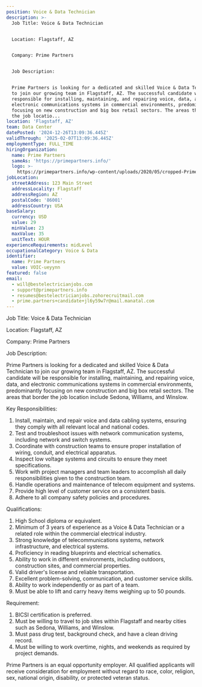```yaml
---
position: Voice & Data Technician
description: >-
  Job Title: Voice & Data Technician


  Location: Flagstaff, AZ


  Company: Prime Partners


  Job Description:


  Prime Partners is looking for a dedicated and skilled Voice & Data Technician
  to join our growing team in Flagstaff, AZ. The successful candidate will be
  responsible for installing, maintaining, and repairing voice, data, and
  electronic communications systems in commercial environments, predominantly
  focusing on new construction and big box retail sectors. The areas that border
  the job locatio...
location: 'Flagstaff, AZ'
team: Data Center
datePosted: '2024-12-26T13:09:36.445Z'
validThrough: '2025-02-07T13:09:36.445Z'
employmentType: FULL_TIME
hiringOrganization:
  name: Prime Partners
  sameAs: 'https://primepartners.info/'
  logo: >-
    https://primepartners.info/wp-content/uploads/2020/05/cropped-Prime-Partners-Logo-NO-BG-1-1.png
jobLocation:
  streetAddress: 123 Main Street
  addressLocality: Flagstaff
  addressRegion: AZ
  postalCode: '86001'
  addressCountry: USA
baseSalary:
  currency: USD
  value: 29
  minValue: 23
  maxValue: 35
  unitText: HOUR
experienceRequirements: midLevel
occupationalCategory: Voice & Data
identifier:
  name: Prime Partners
  value: VOIC-ueyynn
featured: false
email:
  - will@bestelectricianjobs.com
  - support@primepartners.info
  - resumes@bestelectricianjobs.zohorecruitmail.com
  - prime.partners+candidate+jl6y59w7r@mail.manatal.com
---
```




Job Title: Voice & Data Technician

Location: Flagstaff, AZ

Company: Prime Partners

Job Description:

Prime Partners is looking for a dedicated and skilled Voice & Data Technician to join our growing team in Flagstaff, AZ. The successful candidate will be responsible for installing, maintaining, and repairing voice, data, and electronic communications systems in commercial environments, predominantly focusing on new construction and big box retail sectors. The areas that border the job location include Sedona, Williams, and Winslow.

Key Responsibilities:

1. Install, maintain, and repair voice and data cabling systems, ensuring they comply with all relevant local and national codes.
2. Test and troubleshoot issues with network communication systems, including network and switch systems.
3. Coordinate with construction teams to ensure proper installation of wiring, conduit, and electrical apparatus.
4. Inspect low voltage systems and circuits to ensure they meet specifications.
5. Work with project managers and team leaders to accomplish all daily responsibilities given to the construction team.
6. Handle operations and maintenance of telecom equipment and systems.
7. Provide high level of customer service on a consistent basis.
8. Adhere to all company safety policies and procedures.

Qualifications:

1. High School diploma or equivalent.
2. Minimum of 3 years of experience as a Voice & Data Technician or a related role within the commercial electrical industry.
3. Strong knowledge of telecommunications systems, network infrastructure, and electrical systems.
4. Proficiency in reading blueprints and electrical schematics.
5. Ability to work in different environments, including outdoors, construction sites, and commercial properties.
6. Valid driver's license and reliable transportation.
7. Excellent problem-solving, communication, and customer service skills.
8. Ability to work independently or as part of a team.
9. Must be able to lift and carry heavy items weighing up to 50 pounds.

Requirement:

1. BICSI certification is preferred.
2. Must be willing to travel to job sites within Flagstaff and nearby cities such as Sedona, Williams, and Winslow.
3. Must pass drug test, background check, and have a clean driving record.
4. Must be willing to work overtime, nights, and weekends as required by project demands.

Prime Partners is an equal opportunity employer. All qualified applicants will receive consideration for employment without regard to race, color, religion, sex, national origin, disability, or protected veteran status.
